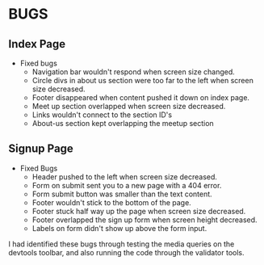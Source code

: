 # BUGS

## Index Page

- Fixed bugs
  - Navigation bar wouldn't respond when screen size changed.
  - Circle divs in about us section were too far to the left when screen size decreased.
  - Footer disappeared when content pushed it down on index page.
  - Meet up section overlapped when screen size decreased.
  - Links wouldn't connect to the section ID's
  - About-us section kept overlapping the meetup section
  
## Signup Page

- Fixed Bugs
  - Header pushed to the left when screen size decreased.
  - Form on submit sent you to a new page with a 404 error.
  - Form submit button was smaller than the text content.
  - Footer wouldn't stick to the bottom of the page.
  - Footer stuck half way up the page when screen size decreased.
  - Footer overlapped the sign up form when screen height decreased.
  - Labels on form didn't show up above the form input.

I had identified these bugs through testing the media queries on the devtools toolbar, and also running the code through the validator tools.
  
  
  

  



